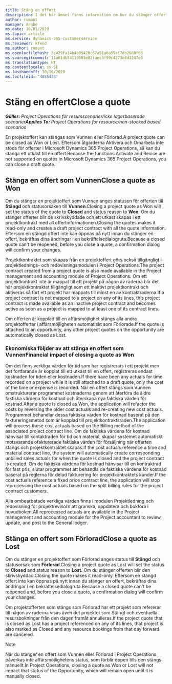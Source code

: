 ```yaml
---
title: Stäng en offert
description: I det här ämnet finns information om hur du stänger offerter i Project Operations.
author: rumant
manager: Annbe
ms.date: 10/01/2020
ms.topic: article
ms.service: dynamics-365-customerservice
ms.reviewer: kfend
ms.author: rumant
ms.openlocfilehash: 3c429fa14b4b95420c67a91a6a59af7db2660f68
ms.sourcegitcommit: 11a61db54119503e82faec5f99c4273e8d1247e5
ms.translationtype: HT
ms.contentlocale: sv-SE
ms.lasthandoff: 10/16/2020
ms.locfileid: "4085438"
---
```

# <a name="close-a-quote"></a><span data-ttu-id="9e9d8-103">Stäng en offert</span><span class="sxs-lookup"><span data-stu-id="9e9d8-103">Close a quote</span></span>

<span data-ttu-id="9e9d8-104">_**Gäller:** Project Operations för resursscenarier/icke lagerbaserade scenarier_</span><span class="sxs-lookup"><span data-stu-id="9e9d8-104">_**Applies To:** Project Operations for resource/non-stocked based scenarios_</span></span>

<span data-ttu-id="9e9d8-105">En projektoffert kan stängas som Vunnen eller Förlorad.</span><span class="sxs-lookup"><span data-stu-id="9e9d8-105">A project quote can be closed as Won or Lost.</span></span> <span data-ttu-id="9e9d8-106">Eftersom åtgärderna Aktivera och Omarbeta inte stöds för offerter i Microsoft Dynamics 365 Project Operations, så kan du stänga ett utkast till en offert.</span><span class="sxs-lookup"><span data-stu-id="9e9d8-106">Because the functions Activate and Revise are not supported on quotes in Microsoft Dynamics 365 Project Operations, you can close a draft quote.</span></span>

## <a name="close-a-quote-as-won"></a><span data-ttu-id="9e9d8-107">Stänga en offert som Vunnen</span><span class="sxs-lookup"><span data-stu-id="9e9d8-107">Close a quote as Won</span></span>

<span data-ttu-id="9e9d8-108">Om du stänger en projektoffert som Vunnen anges statusen för offerten till **Stängd** och statusorsaken till **Vunnen**.</span><span class="sxs-lookup"><span data-stu-id="9e9d8-108">Closing a project quote as Won will set the status of the quote to **Closed** and status reason to **Won**.</span></span> <span data-ttu-id="9e9d8-109">Om du stänger offerter blir de skrivskyddade och ett utkast skapas i ett projektkontrakt med all offertinformationen.</span><span class="sxs-lookup"><span data-stu-id="9e9d8-109">Closing the quotes makes it read-only and creates a draft project contract with all the quote information.</span></span> <span data-ttu-id="9e9d8-110">Eftersom en stängd offert inte kan öppnas på nytt innan du stänger en offert, bekräftas dina ändringar i en bekräftelsedialogruta.</span><span class="sxs-lookup"><span data-stu-id="9e9d8-110">Because a closed quote can't be reopened, before you close a quote, a confirmation dialog will confirm your changes.</span></span>

<span data-ttu-id="9e9d8-111">Projektkontraktet som skapas från en projektoffert görs också tillgängligt i projektlednings- och redovisningsmodulen i Project Operations.</span><span class="sxs-lookup"><span data-stu-id="9e9d8-111">The project contract created from a project quote is also made available in the Project management and accounting module of Project Operations.</span></span> <span data-ttu-id="9e9d8-112">Om ett projektkontrakt inte är mappat till ett projekt på någon av raderna blir det här projektkontraktet tillgängligt som ett inaktivt projektkontrakt och aktiveras så fort ett projekt har mappats till minst en av kontraktraderna.</span><span class="sxs-lookup"><span data-stu-id="9e9d8-112">If a project contract is not mapped to a project on any of its lines, this project contract is made available as an inactive project contract and becomes active as soon as a project is mapped to at least one of its contract lines.</span></span>

<span data-ttu-id="9e9d8-113">Om offerten är kopplad till en affärsmöjlighet stängs alla andra projektofferter i affärsmöjligheten automatiskt som Förlorade.</span><span class="sxs-lookup"><span data-stu-id="9e9d8-113">If the quote is attached to an opportunity, any other project quotes on the opportunity are automatically closed as Lost.</span></span>

### <a name="financial-impact-of-closing-a-quote-as-won"></a><span data-ttu-id="9e9d8-114">Ekonomiska följder av att stänga en offert som Vunnen</span><span class="sxs-lookup"><span data-stu-id="9e9d8-114">Financial impact of closing a quote as Won</span></span>

<span data-ttu-id="9e9d8-115">Om det finns verkliga värden för tid som har registrerats i ett projekt men det fortfarande är kopplat till ett utkast till en offert, registreras endast kostnaden för tiden eller kostnaden.</span><span class="sxs-lookup"><span data-stu-id="9e9d8-115">If there have been any actuals for time recorded on a project while it is still attached to a draft quote, only the cost of the time or expense is recorded.</span></span> <span data-ttu-id="9e9d8-116">När en offert stängs som Vunnen omstrukturerar programmet kostnaderna genom att återföra de äldre faktiska värdena för kostnad och återskapa nya faktiska värden för kostnad.</span><span class="sxs-lookup"><span data-stu-id="9e9d8-116">After a quote is closed as Won, the application will refactor the costs by reversing the older cost actuals and re-creating new cost actuals.</span></span> <span data-ttu-id="9e9d8-117">Programmet behandlar dessa faktiska värden för kostnad baserat på den faktureringsmetod som är kopplad till projektkontraktsraden.</span><span class="sxs-lookup"><span data-stu-id="9e9d8-117">The application will process these cost actuals based on the Billing method of the associated project contract line.</span></span> <span data-ttu-id="9e9d8-118">Om de faktiska värdena för kostnad hänvisar till kontaktraden för tid och material, skapar systemet automatiskt motsvarande ofakturerade faktiska värden för försäljning när offerten stängs och projektkontraktet skapas.</span><span class="sxs-lookup"><span data-stu-id="9e9d8-118">If the cost actuals reference a time and material contract line, the system will automatically create corresponding unbilled sales actuals for when the quote is closed and the project contract is created.</span></span> <span data-ttu-id="9e9d8-119">Om de faktiska värdena för kostnad hänvisar till en kontraktrad för fast pris, slutar programmet att behandla de faktiska värdena för kostnad baserat på reglerna för delad fakturering för projektkontraktets kunder.</span><span class="sxs-lookup"><span data-stu-id="9e9d8-119">If the cost actuals reference a fixed price contract line, the application will stop reprocessing the cost actuals based on the split billing rules for the project contract customers.</span></span>

<span data-ttu-id="9e9d8-120">Alla ombearbetade verkliga värden finns i modulen Projektledning och redovisning för projektrevisorn att granska, uppdatera och bokföra i huvudboken.</span><span class="sxs-lookup"><span data-stu-id="9e9d8-120">All reprocessed actuals are available in the Project management and accounting module for the Project accountant to review, update, and post to the General ledger.</span></span> 

## <a name="close-a-quote-as-lost"></a><span data-ttu-id="9e9d8-121">Stänga en offert som Förlorad</span><span class="sxs-lookup"><span data-stu-id="9e9d8-121">Close a quote as Lost</span></span>

<span data-ttu-id="9e9d8-122">Om du stänger en projektoffert som Förlorad anges status till **Stängd** och statusorsak som **Förlorad**.</span><span class="sxs-lookup"><span data-stu-id="9e9d8-122">Closing a project quote as Lost will set the status to **Closed** and status reason to **Lost**.</span></span> <span data-ttu-id="9e9d8-123">Om du stänger offerten blir den skrivskyddad.</span><span class="sxs-lookup"><span data-stu-id="9e9d8-123">Closing the quote makes it read-only.</span></span> <span data-ttu-id="9e9d8-124">Eftersom en stängd offert inte kan öppnas på nytt innan du stänger en offert, bekräftas dina ändringar i en bekräftelsedialogruta.</span><span class="sxs-lookup"><span data-stu-id="9e9d8-124">Because a closed quote can't be reopened and, before you close a quote, a confirmation dialog will confirm your changes.</span></span>

<span data-ttu-id="9e9d8-125">Om projektofferten som stängs som Förlorad har ett projekt som refererar till någon av raderna visas även det projektet som Stängt och eventuella resursbokningar från den dagen framåt annulleras.</span><span class="sxs-lookup"><span data-stu-id="9e9d8-125">If the project quote that is closed as Lost has a project referenced on any of its lines, that project is also marked as Closed and any resource bookings from that day forward are canceled.</span></span>

> [!NOTE]
> <span data-ttu-id="9e9d8-126">När du stänger en offert som Vunnen eller Förlorad i Project Operations påverkas inte affärsmöjlighetens status, som förblir öppen tills den stängs manuellt.</span><span class="sxs-lookup"><span data-stu-id="9e9d8-126">In Project Operations, closing a quote as Won or Lost will not impact that status of the Opportunity, which will remain open until it is manually closed.</span></span>
